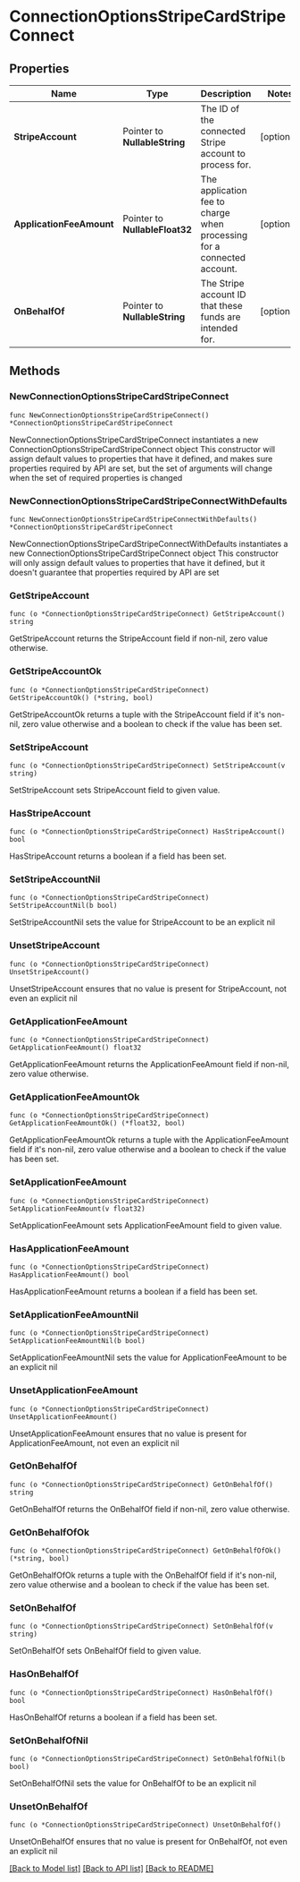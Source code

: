 # ConnectionOptionsStripeCardStripeConnect

## Properties

Name | Type | Description | Notes
------------ | ------------- | ------------- | -------------
**StripeAccount** | Pointer to **NullableString** | The ID of the connected Stripe account to process for. | [optional] 
**ApplicationFeeAmount** | Pointer to **NullableFloat32** | The application fee to charge when processing for a connected account. | [optional] 
**OnBehalfOf** | Pointer to **NullableString** | The Stripe account ID that these funds are intended for. | [optional] 

## Methods

### NewConnectionOptionsStripeCardStripeConnect

`func NewConnectionOptionsStripeCardStripeConnect() *ConnectionOptionsStripeCardStripeConnect`

NewConnectionOptionsStripeCardStripeConnect instantiates a new ConnectionOptionsStripeCardStripeConnect object
This constructor will assign default values to properties that have it defined,
and makes sure properties required by API are set, but the set of arguments
will change when the set of required properties is changed

### NewConnectionOptionsStripeCardStripeConnectWithDefaults

`func NewConnectionOptionsStripeCardStripeConnectWithDefaults() *ConnectionOptionsStripeCardStripeConnect`

NewConnectionOptionsStripeCardStripeConnectWithDefaults instantiates a new ConnectionOptionsStripeCardStripeConnect object
This constructor will only assign default values to properties that have it defined,
but it doesn't guarantee that properties required by API are set

### GetStripeAccount

`func (o *ConnectionOptionsStripeCardStripeConnect) GetStripeAccount() string`

GetStripeAccount returns the StripeAccount field if non-nil, zero value otherwise.

### GetStripeAccountOk

`func (o *ConnectionOptionsStripeCardStripeConnect) GetStripeAccountOk() (*string, bool)`

GetStripeAccountOk returns a tuple with the StripeAccount field if it's non-nil, zero value otherwise
and a boolean to check if the value has been set.

### SetStripeAccount

`func (o *ConnectionOptionsStripeCardStripeConnect) SetStripeAccount(v string)`

SetStripeAccount sets StripeAccount field to given value.

### HasStripeAccount

`func (o *ConnectionOptionsStripeCardStripeConnect) HasStripeAccount() bool`

HasStripeAccount returns a boolean if a field has been set.

### SetStripeAccountNil

`func (o *ConnectionOptionsStripeCardStripeConnect) SetStripeAccountNil(b bool)`

 SetStripeAccountNil sets the value for StripeAccount to be an explicit nil

### UnsetStripeAccount
`func (o *ConnectionOptionsStripeCardStripeConnect) UnsetStripeAccount()`

UnsetStripeAccount ensures that no value is present for StripeAccount, not even an explicit nil
### GetApplicationFeeAmount

`func (o *ConnectionOptionsStripeCardStripeConnect) GetApplicationFeeAmount() float32`

GetApplicationFeeAmount returns the ApplicationFeeAmount field if non-nil, zero value otherwise.

### GetApplicationFeeAmountOk

`func (o *ConnectionOptionsStripeCardStripeConnect) GetApplicationFeeAmountOk() (*float32, bool)`

GetApplicationFeeAmountOk returns a tuple with the ApplicationFeeAmount field if it's non-nil, zero value otherwise
and a boolean to check if the value has been set.

### SetApplicationFeeAmount

`func (o *ConnectionOptionsStripeCardStripeConnect) SetApplicationFeeAmount(v float32)`

SetApplicationFeeAmount sets ApplicationFeeAmount field to given value.

### HasApplicationFeeAmount

`func (o *ConnectionOptionsStripeCardStripeConnect) HasApplicationFeeAmount() bool`

HasApplicationFeeAmount returns a boolean if a field has been set.

### SetApplicationFeeAmountNil

`func (o *ConnectionOptionsStripeCardStripeConnect) SetApplicationFeeAmountNil(b bool)`

 SetApplicationFeeAmountNil sets the value for ApplicationFeeAmount to be an explicit nil

### UnsetApplicationFeeAmount
`func (o *ConnectionOptionsStripeCardStripeConnect) UnsetApplicationFeeAmount()`

UnsetApplicationFeeAmount ensures that no value is present for ApplicationFeeAmount, not even an explicit nil
### GetOnBehalfOf

`func (o *ConnectionOptionsStripeCardStripeConnect) GetOnBehalfOf() string`

GetOnBehalfOf returns the OnBehalfOf field if non-nil, zero value otherwise.

### GetOnBehalfOfOk

`func (o *ConnectionOptionsStripeCardStripeConnect) GetOnBehalfOfOk() (*string, bool)`

GetOnBehalfOfOk returns a tuple with the OnBehalfOf field if it's non-nil, zero value otherwise
and a boolean to check if the value has been set.

### SetOnBehalfOf

`func (o *ConnectionOptionsStripeCardStripeConnect) SetOnBehalfOf(v string)`

SetOnBehalfOf sets OnBehalfOf field to given value.

### HasOnBehalfOf

`func (o *ConnectionOptionsStripeCardStripeConnect) HasOnBehalfOf() bool`

HasOnBehalfOf returns a boolean if a field has been set.

### SetOnBehalfOfNil

`func (o *ConnectionOptionsStripeCardStripeConnect) SetOnBehalfOfNil(b bool)`

 SetOnBehalfOfNil sets the value for OnBehalfOf to be an explicit nil

### UnsetOnBehalfOf
`func (o *ConnectionOptionsStripeCardStripeConnect) UnsetOnBehalfOf()`

UnsetOnBehalfOf ensures that no value is present for OnBehalfOf, not even an explicit nil

[[Back to Model list]](../README.md#documentation-for-models) [[Back to API list]](../README.md#documentation-for-api-endpoints) [[Back to README]](../README.md)


